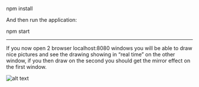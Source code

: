 

npm install

And then run the application:

npm start



----
If you now open 2 browser localhost:8080 windows you will be able to draw nice pictures and see the drawing showing in “real time” on the other window, if you then draw on the second you should get the mirror effect on the first window.

![alt text](https://vertx.io/assets/blog/vertx3-realtime-webapps/screencast.gif)


